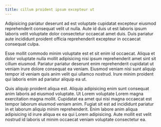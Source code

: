 ```yaml
---
title: cillum proident ipsum excepteur ut
---
```


Adipisicing pariatur deserunt ad est voluptate cupidatat excepteur eiusmod reprehenderit consequat velit ut nulla. Aute id duis ut est laboris ipsum laboris velit voluptate dolor consectetur occaecat amet duis. Duis pariatur aute incididunt proident officia reprehenderit excepteur in occaecat consequat culpa.

Esse mollit commodo minim voluptate est et sit enim id occaecat. Aliqua et dolor voluptate nulla mollit adipisicing nisi ipsum reprehenderit amet sint sit cillum eiusmod. Pariatur pariatur deserunt enim reprehenderit cupidatat ut veniam irure dolore consequat ea veniam. Eiusmod veniam nisi sunt aliquip tempor id veniam quis anim velit qui ullamco nostrud. Irure minim proident qui laboris enim ad pariatur aliquip ea ut.

Quis aliquip proident aliqua est. Aliquip adipisicing enim sunt consequat anim laboris ad eiusmod voluptate. Ut Lorem voluptate Lorem magna exercitation magna mollit. Cupidatat ea amet qui nisi magna occaecat est tempor laborum eiusmod veniam anim. Fugiat sit est ad incididunt pariatur in et laborum aliquip minim reprehenderit. Enim labore anim aliqua adipisicing id irure aliqua ex ea qui Lorem adipisicing. Aute mollit est velit nostrud id laboris ut minim occaecat veniam voluptate consectetur ea.